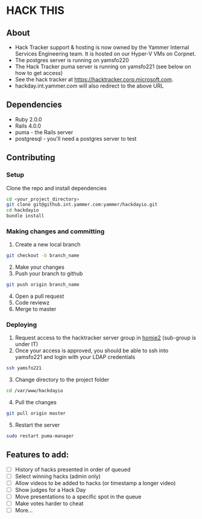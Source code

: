 # HACK THIS

## About
- Hack Tracker support & hosting is now owned by the Yammer Internal Services Engineering team. It is hosted on our Hyper-V VMs on Corpnet.
- The postgres server is running on yamsfo220
- The Hack Tracker puma server is running on yamsfo221 (see below on how to get access)
- See the hack tracker at https://hacktracker.corp.microsoft.com.
- hackday.int.yammer.com will also redirect to the above URL

## Dependencies
- Ruby 2.0.0
- Rails 4.0.0
- puma - the Rails server
- postgresql - you'll need a postgres server to test

## Contributing
### Setup
Clone the repo and install dependencies
```sh
cd <your_project_directory>
git clone git@github.int.yammer.com:yammer/hackdayio.git
cd hackdayio
bundle install
```

### Making changes and committing
1. Create a new local branch
```sh
git checkout -b branch_name
```
2. Make your changes
3. Push your branch to github
```sh
git push origin branch_name
```
4. Open a pull request
5. Code reviewz   
6. Merge to master

### Deploying
1. Request access to the hacktracker server group in [homie2](https://homie2.int.yammer.com) (sub-group is under IT)
2. Once your access is approved, you should be able to ssh into yamsfo221 and login with your LDAP credentials
```sh
ssh yamsfo221
```
3. Change directory to the project folder
```sh
cd /var/www/hackdayio
```
4. Pull the changes
```sh
git pull origin master
```
5. Restart the server
```sh
sudo restart puma-manager
```

## Features to add:
- [ ] History of hacks presented in order of queued
- [ ] Select winning hacks (admin only)
- [ ] Allow videos to be added to hacks (or timestamp a longer video)
- [ ] Show judges for a Hack Day
- [ ] Move presentations to a specific spot in the queue
- [ ] Make votes harder to cheat
- [ ] More...

